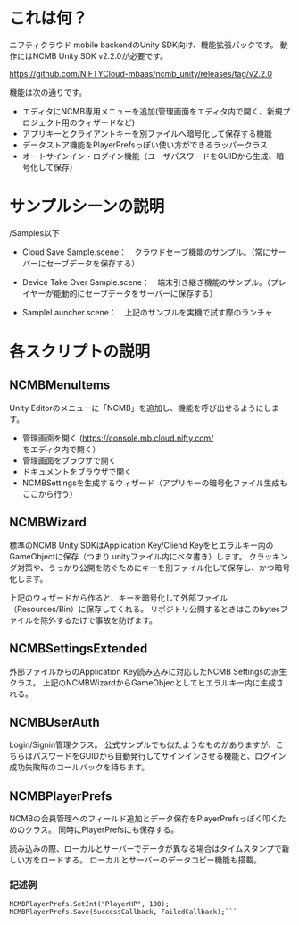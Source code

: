 # これは何？
ニフティクラウド mobile backendのUnity SDK向け、機能拡張パックです。
動作にはNCMB Unity SDK v2.2.0が必要です。

https://github.com/NIFTYCloud-mbaas/ncmb_unity/releases/tag/v2.2.0

機能は次の通りです。

 * エディタにNCMB専用メニューを追加(管理画面をエディタ内で開く、新規プロジェクト用のウィザードなど)
 * アプリキーとクライアントキーを別ファイルへ暗号化して保存する機能
 * データストア機能をPlayerPrefsっぽい使い方ができるラッパークラス
 * オートサインイン・ログイン機能（ユーザパスワードをGUIDから生成、暗号化して保存）

# サンプルシーンの説明
/Samples以下

* Cloud Save Sample.scene：　クラウドセーブ機能のサンプル。（常にサーバーにセーブデータを保存する）
* Device Take Over Sample.scene：　端末引き継ぎ機能のサンプル。（プレイヤーが能動的にセーブデータをサーバーに保存する）

* SampleLauncher.scene：　上記のサンプルを実機で試す際のランチャ

# 各スクリプトの説明

## NCMBMenuItems
Unity Editorのメニューに「NCMB」を追加し、機能を呼び出せるようにします。
* 管理画面を開く (https://console.mb.cloud.nifty.com/ をエディタ内で開く）
* 管理画面をブラウザで開く
* ドキュメントをブラウザで開く
* NCMBSettingsを生成するウィザード（アプリキーの暗号化ファイル生成もここから行う）

## NCMBWizard
標準のNCMB Unity SDKはApplication Key/Cliend Keyをヒエラルキー内のGameObjectに保存（つまり.unityファイル内にベタ書き）します。
クラッキング対策や、うっかり公開を防ぐためにキーを別ファイル化して保存し、かつ暗号化します。

上記のウィザードから作ると、キーを暗号化して外部ファイル（Resources/Bin）に保存してくれる。
リポジトリ公開するときはこのbytesファイルを除外するだけで事故を防げます。

## NCMBSettingsExtended
外部ファイルからのApplication Key読み込みに対応したNCMB Settingsの派生クラス。
上記のNCMBWizardからGameObjecとしてヒエラルキー内に生成される。

## NCMBUserAuth
Login/Signin管理クラス。
公式サンプルでも似たようなものがありますが、こちらはパスワードをGUIDから自動発行してサインインさせる機能と、ログイン成功失敗時のコールバックを持ちます。

## NCMBPlayerPrefs
NCMBの会員管理へのフィールド追加とデータ保存をPlayerPrefsっぽく叩くためのクラス。
同時にPlayerPrefsにも保存する。

読み込みの際、ローカルとサーバーでデータが異なる場合はタイムスタンプで新しい方をロードする。
ローカルとサーバーのデータコピー機能も搭載。

### 記述例
```
NCMBPlayerPrefs.SetInt("PlayerHP", 100);
NCMBPlayerPrefs.Save(SuccessCallback, FailedCallback);```
